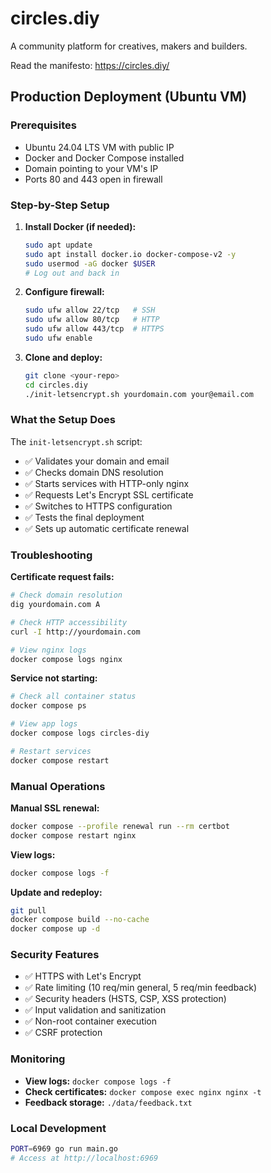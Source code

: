 # circles.diy

A community platform for creatives, makers and builders.

Read the manifesto: https://circles.diy/

## Production Deployment (Ubuntu VM)

### Prerequisites
- Ubuntu 24.04 LTS VM with public IP
- Docker and Docker Compose installed
- Domain pointing to your VM's IP
- Ports 80 and 443 open in firewall

### Step-by-Step Setup

1. **Install Docker (if needed):**
   ```bash
   sudo apt update
   sudo apt install docker.io docker-compose-v2 -y
   sudo usermod -aG docker $USER
   # Log out and back in
   ```

2. **Configure firewall:**
   ```bash
   sudo ufw allow 22/tcp   # SSH
   sudo ufw allow 80/tcp   # HTTP
   sudo ufw allow 443/tcp  # HTTPS
   sudo ufw enable
   ```

3. **Clone and deploy:**
   ```bash
   git clone <your-repo>
   cd circles.diy
   ./init-letsencrypt.sh yourdomain.com your@email.com
   ```

### What the Setup Does
The `init-letsencrypt.sh` script:
- ✅ Validates your domain and email
- ✅ Checks domain DNS resolution  
- ✅ Starts services with HTTP-only nginx
- ✅ Requests Let's Encrypt SSL certificate
- ✅ Switches to HTTPS configuration
- ✅ Tests the final deployment
- ✅ Sets up automatic certificate renewal

### Troubleshooting

**Certificate request fails:**
```bash
# Check domain resolution
dig yourdomain.com A

# Check HTTP accessibility
curl -I http://yourdomain.com

# View nginx logs
docker compose logs nginx
```

**Service not starting:**
```bash
# Check all container status
docker compose ps

# View app logs
docker compose logs circles-diy

# Restart services
docker compose restart
```

### Manual Operations

**Manual SSL renewal:**
```bash
docker compose --profile renewal run --rm certbot
docker compose restart nginx
```

**View logs:**
```bash
docker compose logs -f
```

**Update and redeploy:**
```bash
git pull
docker compose build --no-cache
docker compose up -d
```

### Security Features
- ✅ HTTPS with Let's Encrypt
- ✅ Rate limiting (10 req/min general, 5 req/min feedback)
- ✅ Security headers (HSTS, CSP, XSS protection)
- ✅ Input validation and sanitization
- ✅ Non-root container execution
- ✅ CSRF protection

### Monitoring
- **View logs:** `docker compose logs -f`
- **Check certificates:** `docker compose exec nginx nginx -t`
- **Feedback storage:** `./data/feedback.txt`

### Local Development
```bash
PORT=6969 go run main.go
# Access at http://localhost:6969
```